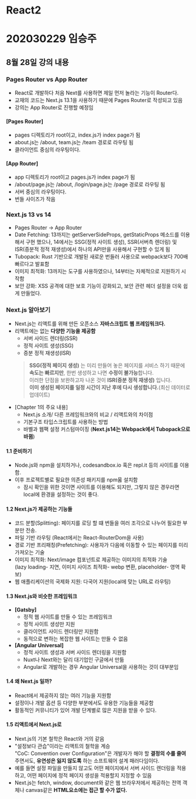 # React2
# 202030229 임승주
## 8월 28일 강의 내용
### Pages Router vs App Router
  - React로 개발하다 처음 Next를 사용하면 제일 먼저 놀라는 기능이 Router다.
  - 교재의 코드는 Next.js 13.1을 사용하기 때문에 Pages Router로 작성되고 있음
  - 강의는 App Router로 진행할 예정임
#### [Pages Router]
  - pages 디렉토리가 root이고, index.js가 index page가 됨
  - about.js는 /about, team.js는 /team 경로로 라우팅 됨
  - 클라이언트 중심의 라우팅이다.
#### [App Router]
  - app 디렉토리가 root이고 pages.js가 index page가 됨
  - /about/page.js는 /about, /login/page.js는 /page 경로로 라우팅 됨
  - 서버 중심의 라우팅이다.
  - 번들 사이즈가 작음

### Next.js 13 vs 14
  - Pages Router -> App Router
  - Date Fetching: 13까지는 getServerSideProps, getStaticProps 메소드를 이용해서 구현 했으나, 14에서는 SSG(정적 사이트 생성), SSR(서버측 렌더링) 및 ISR(증분적 정적 재생성)에서 하나의 API만을 사용해서 구현할 수 있게 됨
  - Tubopack: Rust 기반으로 개발된 새로운 번들러 사용으로 webpack보다 700배 빠르다고 발표함
  - 이미지 최적화: 13까지는 도구를 사용하였으나, 14부터는 자체적으로 지원하기 시작함
  - 보안 강화: XSS 공격에 대한 보호 기능이 강화되고, 보안 관련 헤더 설정을 더욱 쉽게 만들었다.

### Next.js 알아보기
  - Next.js는 리액트를 위해 만든 오픈소스 **자바스크립트 웹 프레임워크다.**
  - 리액트에는 없는 **다양한 기능을 제공함**
      - 서버 사이드 렌더링(SSR)
      - 정적 사이트 생성(SSG)
      - 증분 정적 재생성(ISR)
      > **SSG(정적 페이지 생성)** 는 미리 만들어 놓은 페이지를 서비스 하기 때문에 **속도는 빠르지만**, 한번 생성하고 나면 **수정이 불가능**합니다.   
         이러한 단점을 보완하고자 나온 것이 **ISR(증분 정적 재생성)** 입니다.   
         **이미 생성된 페이지를 일정 시간이 지난 후에 다시 생성합니다.**(최신 데이터로 업데이트)
  - [Chapter 1의 주요 내용]
    - Next.js 소개/ 다른 프레임워크와의 비교 / 리액트와의 차이점
    - 기본구조 타입스크립트를 사용하는 방법
    - 바벨과 웹팩 설정 커스텀마이징 (**Next.js14는 Webpack에서 Tubopack으로 바뀜**)
#### 1.1 준비하기
  - Node.js와 npm을 설치하거나, codesandbox.io 혹은 repl.it 등의 사이트를 이용함.
  - 이후 프로젝트별로 필요한 의존성 패키지를 npm욿 설치함
    - 잠시 확인을 위한 것이면 사이트를 이용해도 되지만, 그렇지 않은 경우라면 local에 환경을 설정하는 것이 좋다.
#### 1.2 Next.js가 제공하는 기능들
  - 코드 분할(Splitting): 페이지를 로딩 할 떄 번들을 여러 조각으로 나누어 필요한 부분만 전송.
  - 파일 기반 라우팅 (React에서는 React-RouterDom을 사용)
  - 경로 기반 프리패칭(Prefetching): 사용자가 다음에 이동할 수 있는 페이지를 미리 가져오는 기술
  - 이미지 최적화: Next/image 컴포넌트로 제공하는 이미지의 최적화 기술   
    (lazy loading- 지연, 이미지 사이즈 최적화- webp 변환, placeholder- 영역 확보)
  - 웹 애플리케이션의 국제화 지원: 다국어 지원(local에 맞는 URL로 라우팅)
#### 1.3 Next.js와 비슷한 프레임워크
  - **[Gatsby]**
    - 정적 웹 사이트를 만들 수 있는 프레임워크
    - 정적 사이트 생성만 지원
    - 클라이언트 사이드 렌더링만 지원함
    - 동적으로 변하는 복잡한 웹 사이트는 만들 수 없음
  - **[Angular Universal]**
    - 정적 사이트 생성과 서버 사이드 렌더링을 지원함
    - Nuxt나 Next와는 달리 대기업인 구글에서 만듦
    - Angular로 개발하는 경우 Angular Universal을 사용하는 것이 대부분임
#### 1.4 왜 Next.js 일까?
  - React에서 제공하지 않는 여러 기능을 지원함
  - 설정이나 개발 옵션 등 다양한 부분에서도 유용한 기능들을 제공함
  - 활동적인 커뮤니티가 있어 개발 단계별로 많은 지원을 받을 수 있다.
#### 1.5 리액트에서 Next.js로
  - Next.js의 기본 철학은 React와 거의 같음
  - "설정보다 관습"이라는 리액트의 철학을 계승   
    "CoC: Convention over Configuration"은 개발자가 해야 할 **결정의 수를 줄여**주면서도, **유연성은 잃지 않도록** 하는 소프트웨어 설계 패러다임이다.
  -  예를 들면 설정 파일을 만들지 않고도 어떤 페이지에서 서버 사이드 렌더링을 적용하고, 어떤 페이지에 정적 페이지 생성을 적용할지 지정할 수 있음
  -  Next.js는 fetch, window, document와 같은 웹 브라우저에서 제공하는 전역 객체나 canvas같은 **HTML요소에는 접근 할 수가 없다.**

